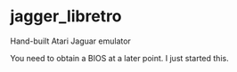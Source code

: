 # jagger_libretro
Hand-built Atari Jaguar emulator

You need to obtain a BIOS at a later point. I just started this.
